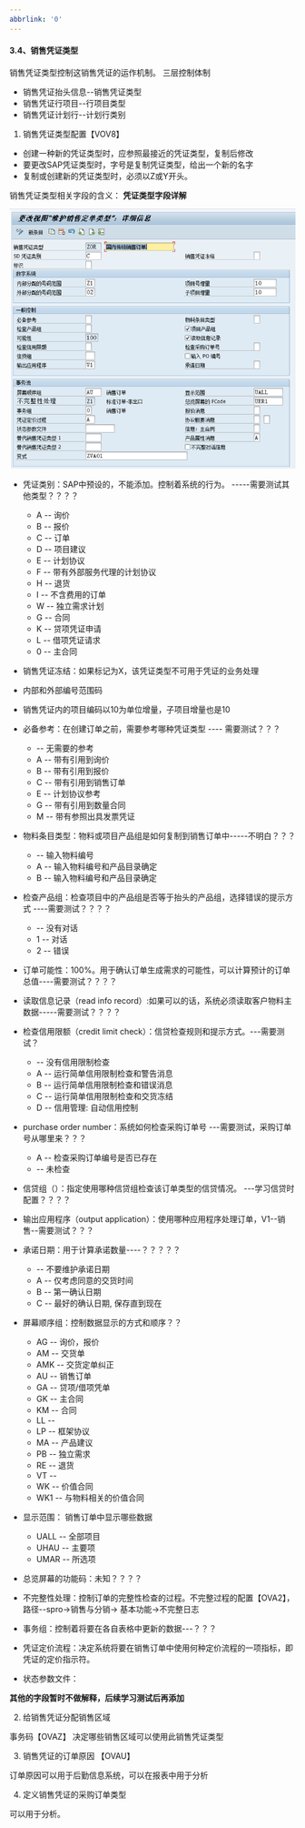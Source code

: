```yaml
---
abbrlink: '0'
---
```

#### 3.4、销售凭证类型

销售凭证类型控制这销售凭证的运作机制。
三层控制体制
* 销售凭证抬头信息--销售凭证类型
* 销售凭证行项目--行项目类型
* 销售凭证计划行--计划行类别

1. 销售凭证类型配置【VOV8】
* 创建一种新的凭证类型时，应参照最接近的凭证类型，复制后修改
* 要更改SAP凭证类型时，字号是复制凭证类型，给出一个新的名字
* 复制或创建新的凭证类型时，必须以Z或Y开头。


销售凭证类型相关字段的含义：
__凭证类型字段详解__

![定义销售凭证类型](/Reading_Notes/SAP销售与分销实施指南/image/图3.3_1.png '定义销售凭证类型')


* 凭证类别：SAP中预设的，不能添加。控制着系统的行为。  -----需要测试其他类型？？？？
    * A -- 询价
    * B -- 报价
    * C -- 订单
    * D -- 项目建议
    * E -- 计划协议
    * F -- 带有外部服务代理的计划协议
    * H -- 退货
    * I -- 不含费用的订单
    * W -- 独立需求计划
    * G -- 合同
    * K -- 贷项凭证申请
    * L -- 借项凭证请求
    * 0 -- 主合同
* 销售凭证冻结：如果标记为X，该凭证类型不可用于凭证的业务处理
* 内部和外部编号范围码
* 销售凭证内的项目编码以10为单位增量，子项目增量也是10
* 必备参考：在创建订单之前，需要参考哪种凭证类型  ---- 需要测试？？？
    *   -- 无需要的参考
    * A	-- 带有引用到询价
    * B	-- 带有引用到报价
    * C	-- 带有引用到销售订单
    * E	-- 计划协议参考
    * G	-- 带有引用到数量合同
    * M	-- 带有参照出具发票凭证
* 物料条目类型：物料或项目产品组是如何复制到销售订单中-----不明白？？？
    *   -- 输入物料编号
    * A	-- 输入物料编号和产品目录确定
    * B	-- 输入物料编号和产品目录确定

* 检查产品组：检查项目中的产品组是否等于抬头的产品组，选择错误的提示方式 ----需要测试？？？？
    *   -- 没有对话
    * 1 -- 对话
    * 2 -- 错误
* 订单可能性：100%。用于确认订单生成需求的可能性，可以计算预计的订单总值----需要测试？？？？
* 读取信息记录（read info record）:如果可以的话，系统必须读取客户物料主数据-----需要测试？？？？
* 检查信用限额（credit limit check）：信贷检查规则和提示方式。---需要测试？
    *   -- 没有信用限制检查
    * A	-- 运行简单信用限制检查和警告消息
    * B	-- 运行简单信用限制检查和错误消息
    * C	-- 运行简单信用限制检查和交货冻结
    * D	-- 信用管理: 自动信用控制

* purchase order number：系统如何检查采购订单号 ---需要测试，采购订单号从哪里来？？？
    * A	-- 检查采购订单编号是否已存在
    *   -- 未检查
* 信贷组（）：指定使用哪种信贷组检查该订单类型的信贷情况。 ---学习信贷时配置？？？？
* 输出应用程序（output application）：使用哪种应用程序处理订单，V1--销售--需要测试？？？
* 承诺日期：用于计算承诺数量----？？？？？
    *   -- 不要维护承诺日期
    * A -- 仅考虑同意的交货时间
    * B -- 第一确认日期
    * C -- 最好的确认日期, 保存直到现在
* 屏幕顺序组：控制数据显示的方式和顺序？？
    * AG -- 询价，报价
    * AM -- 交货单
    * AMK -- 交货定单纠正
    * AU -- 销售订单
    * GA -- 贷项/借项凭单
    * GK -- 主合同
    * KM -- 合同
    * LL -- 
    * LP -- 框架协议
    * MA -- 产品建议
    * PB -- 独立需求
    * RE -- 退货
    * VT -- 
    * WK -- 价值合同
    * WK1 -- 与物料相关的价值合同

* 显示范围： 销售订单中显示哪些数据
    * UALL -- 全部项目
    * UHAU -- 主要项
    * UMAR -- 所选项
* 总览屏幕的功能码：未知？？？？
* 不完整性处理：控制订单的完整性检查的过程。不完整过程的配置【OVA2】，路径--spro->销售与分销-> 基本功能->不完整日志
* 事务组：控制着将要在各自表格中更新的数据---？？？
* 凭证定价流程：决定系统将要在销售订单中使用何种定价流程的一项指标，即凭证的定价指示符。
* 状态参数文件：

__其他的字段暂时不做解释，后续学习测试后再添加__

2. 给销售凭证分配销售区域

事务码【OVAZ】
决定哪些销售区域可以使用此销售凭证类型

3. 销售凭证的订单原因
【OVAU】

订单原因可以用于后勤信息系统，可以在报表中用于分析

4. 定义销售凭证的采购订单类型

可以用于分析。